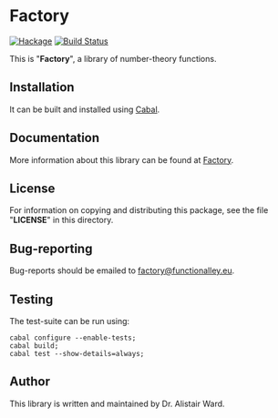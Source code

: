 # **Factory**

[![Hackage](https://img.shields.io/hackage/v/factory.svg)](https://hackage.haskell.org/package/factory) [![Build Status](https://travis-ci.org/functionalley/Factory.svg?branch=master)](https://travis-ci.org/functionalley/Factory)

This is "**Factory**", a library of number-theory functions.

## Installation

It can be built and installed using [Cabal](https://www.haskell.org/cabal/users-guide/installing-packages.html).

## Documentation

More information about this library can be found at [Factory](http://functionalley.eu/Factory/factory.html).

## License

For information on copying and distributing this package, see the file "**LICENSE**" in this directory.

## Bug-reporting

Bug-reports should be emailed to <factory@functionalley.eu>.

## Testing

The test-suite can be run using:

    cabal configure --enable-tests;
    cabal build;
    cabal test --show-details=always;

## Author

This library is written and maintained by Dr. Alistair Ward.
